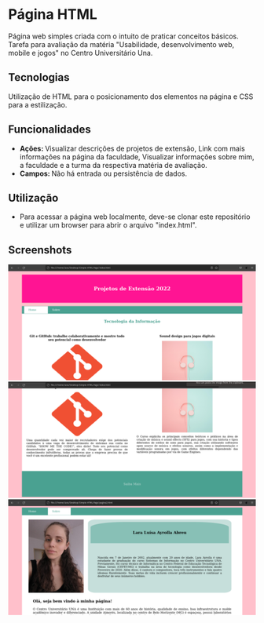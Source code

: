 # Página HTML
Página web simples criada com o intuito de praticar conceitos básicos. Tarefa para avaliação da matéria "Usabilidade, desenvolvimento web, mobile e jogos" no Centro Universitário Una.

## Tecnologias
Utilização de HTML para o posicionamento dos elementos na página e CSS para a estilização.

## Funcionalidades
* <b> Ações: </b> Visualizar descrições de projetos de extensão, Link com mais informações na página da faculdade, Visualizar informações sobre mim, a faculdade e a turma da respectiva matéria de avaliação.
* <b> Campos: </b> Não há entrada ou persistência de dados.


## Utilização
* Para acessar a página web localmente, deve-se clonar este repositório e utilizar um browser para abrir o arquivo "index.html".


## Screenshots
![Alt text](/screenshots/home1.png?raw=true "Página Inicial")
![Alt text](/screenshots/home2.png?raw=true "Fim da Página Inicial")
![Alt text](/screenshots/page2.png?raw=true "Página 2 (Sobre)")


